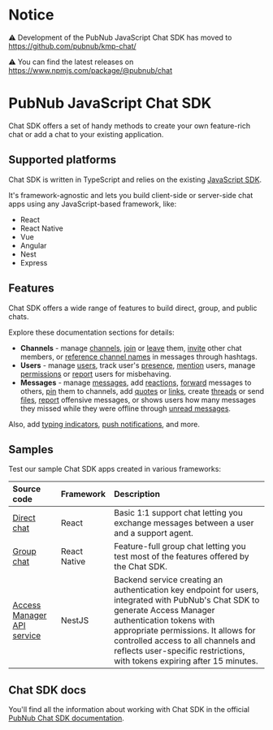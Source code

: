 # Notice

⚠️ Development of the PubNub JavaScript Chat SDK has moved to https://github.com/pubnub/kmp-chat/

⚠️ You can find the latest releases on https://www.npmjs.com/package/@pubnub/chat

# PubNub JavaScript Chat SDK

Chat SDK offers a set of handy methods to create your own feature-rich chat or add a chat to your existing application.

## Supported platforms

Chat SDK is written in TypeScript and relies on the existing [JavaScript SDK](https://www.pubnub.com/docs/sdks/javascript).

It's framework-agnostic and lets you build client-side or server-side chat apps using any JavaScript-based framework, like:

- React
- React Native
- Vue
- Angular
- Nest
- Express

## Features

Chat SDK offers a wide range of features to build direct, group, and public chats.

Explore these documentation sections for details:

- **Channels** - manage [channels](https://www.pubnub.com/docs/chat/chat-sdk/build/features/channels/create), [join](https://www.pubnub.com/docs/chat/chat-sdk/build/features/channels/join) or [leave](https://www.pubnub.com/docs/chat/chat-sdk/build/features/channels/leave) them, [invite](https://www.pubnub.com/docs/chat/chat-sdk/build/features/channels/invite) other chat members, or [reference channel names](https://www.pubnub.com/docs/chat/chat-sdk/build/features/channels/references) in messages through hashtags.
- **Users** - manage [users](https://www.pubnub.com/docs/chat/chat-sdk/build/features/users/create), track user's [presence](https://www.pubnub.com/docs/chat/chat-sdk/build/features/users/presence), [mention](https://www.pubnub.com/docs/chat/chat-sdk/build/features/users/mentions) users, manage [permissions](https://www.pubnub.com/docs/chat/chat-sdk/build/features/users/permissions) or [report](https://www.pubnub.com/docs/chat/chat-sdk/build/features/users/moderation) users for misbehaving.
- **Messages** - manage [messages](https://www.pubnub.com/docs/chat/chat-sdk/build/features/messages/send-receive), add [reactions](https://www.pubnub.com/docs/chat/chat-sdk/build/features/messages/reactions), [forward](https://www.pubnub.com/docs/chat/chat-sdk/build/features/messages/forward) messages to others, [pin](https://www.pubnub.com/docs/chat/chat-sdk/build/features/messages/pinned) them to channels, add [quotes](https://www.pubnub.com/docs/chat/chat-sdk/build/features/messages/quotes) or [links](https://www.pubnub.com/docs/chat/chat-sdk/build/features/messages/links), create [threads](https://www.pubnub.com/docs/chat/chat-sdk/build/features/messages/threads) or send [files](https://www.pubnub.com/docs/chat/chat-sdk/build/features/messages/files), [report](https://www.pubnub.com/docs/chat/chat-sdk/build/features/messages/moderation) offensive messages, or shows users how many messages they missed while they were offline through [unread messages](https://www.pubnub.com/docs/chat/chat-sdk/build/features/messages/unread).

Also, add [typing indicators](https://www.pubnub.com/docs/chat/chat-sdk/build/features/typing-indicator), [push notifications](https://www.pubnub.com/docs/chat/chat-sdk/build/features/push-notifications), and more.

## Samples

Test our sample Chat SDK apps created in various frameworks:

| Source code                                                                                                      | Framework    | Description                                                                                                                                                                                                                                                                                                         |
| :--------------------------------------------------------------------------------------------------------------- | :----------- | :------------------------------------------------------------------------------------------------------------------------------------------------------------------------------------------------------------------------------------------------------------------------------------------------------------------ |
| [Direct chat](https://github.com/pubnub/js-chat/blob/master/samples/getting-started/README.md)                   | React        | Basic 1:1 support chat letting you exchange messages between a user and a support agent.                                                                                                                                                                                                                            |
| [Group chat](https://github.com/pubnub/js-chat/blob/master/samples/react-native-group-chat/README.md)            | React Native | Feature-full group chat letting you test most of the features offered by the Chat SDK.                                                                                                                                                                                                                              |
| [Access Manager API service](https://github.com/pubnub/js-chat/blob/master/samples/access-manager-api/README.md) | NestJS       | Backend service creating an authentication key endpoint for users, integrated with PubNub's Chat SDK to generate Access Manager authentication tokens with appropriate permissions. It allows for controlled access to all channels and reflects user-specific restrictions, with tokens expiring after 15 minutes. |

## Chat SDK docs

You'll find all the information about working with Chat SDK in the official [PubNub Chat SDK documentation](https://www.pubnub.com/docs/chat/chat-sdk/overview).
